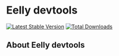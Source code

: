 # Eelly devtools

[![Latest Stable Version](https://poser.pugx.org/eelly/devtools/v/stable.png)](https://packagist.org/packages/eelly/devtools)
[![Total Downloads](https://poser.pugx.org/eelly/devtools/downloads.png)](https://packagist.org/packages/eelly/devtools)

## About Eelly devtools

